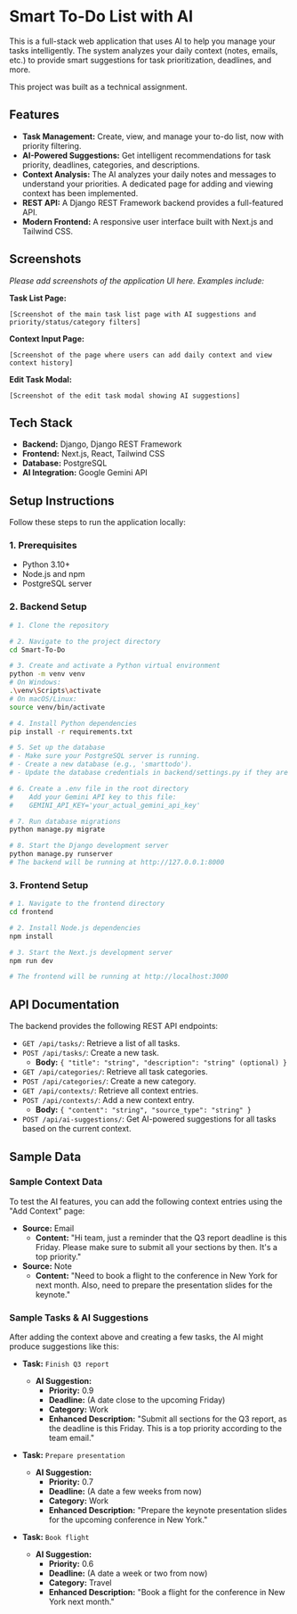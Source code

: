 
# Smart To-Do List with AI

This is a full-stack web application that uses AI to help you manage your tasks intelligently. The system analyzes your daily context (notes, emails, etc.) to provide smart suggestions for task prioritization, deadlines, and more.

This project was built as a technical assignment.

## Features

- **Task Management:** Create, view, and manage your to-do list, now with priority filtering.
- **AI-Powered Suggestions:** Get intelligent recommendations for task priority, deadlines, categories, and descriptions.
- **Context Analysis:** The AI analyzes your daily notes and messages to understand your priorities. A dedicated page for adding and viewing context has been implemented.
- **REST API:** A Django REST Framework backend provides a full-featured API.
- **Modern Frontend:** A responsive user interface built with Next.js and Tailwind CSS.

## Screenshots

*Please add screenshots of the application UI here. Examples include:*

**Task List Page:**

`[Screenshot of the main task list page with AI suggestions and priority/status/category filters]`

**Context Input Page:**

`[Screenshot of the page where users can add daily context and view context history]`

**Edit Task Modal:**

`[Screenshot of the edit task modal showing AI suggestions]`

## Tech Stack

- **Backend:** Django, Django REST Framework
- **Frontend:** Next.js, React, Tailwind CSS
- **Database:** PostgreSQL
- **AI Integration:** Google Gemini API

## Setup Instructions

Follow these steps to run the application locally:

### 1. Prerequisites

- Python 3.10+
- Node.js and npm
- PostgreSQL server

### 2. Backend Setup

```bash
# 1. Clone the repository

# 2. Navigate to the project directory
cd Smart-To-Do

# 3. Create and activate a Python virtual environment
python -m venv venv
# On Windows:
.\venv\Scripts\activate
# On macOS/Linux:
source venv/bin/activate

# 4. Install Python dependencies
pip install -r requirements.txt

# 5. Set up the database
# - Make sure your PostgreSQL server is running.
# - Create a new database (e.g., 'smarttodo').
# - Update the database credentials in backend/settings.py if they are different from the defaults.

# 6. Create a .env file in the root directory
#    Add your Gemini API key to this file:
#    GEMINI_API_KEY='your_actual_gemini_api_key'

# 7. Run database migrations
python manage.py migrate

# 8. Start the Django development server
python manage.py runserver
# The backend will be running at http://127.0.0.1:8000
```

### 3. Frontend Setup

```bash
# 1. Navigate to the frontend directory
cd frontend

# 2. Install Node.js dependencies
npm install

# 3. Start the Next.js development server
npm run dev

# The frontend will be running at http://localhost:3000
```

## API Documentation

The backend provides the following REST API endpoints:

- `GET /api/tasks/`: Retrieve a list of all tasks.
- `POST /api/tasks/`: Create a new task.
  - **Body:** `{ "title": "string", "description": "string" (optional) }`
- `GET /api/categories/`: Retrieve all task categories.
- `POST /api/categories/`: Create a new category.
- `GET /api/contexts/`: Retrieve all context entries.
- `POST /api/contexts/`: Add a new context entry.
  - **Body:** `{ "content": "string", "source_type": "string" }`
- `POST /api/ai-suggestions/`: Get AI-powered suggestions for all tasks based on the current context.

## Sample Data

### Sample Context Data

To test the AI features, you can add the following context entries using the "Add Context" page:

- **Source:** Email
  - **Content:** "Hi team, just a reminder that the Q3 report deadline is this Friday. Please make sure to submit all your sections by then. It's a top priority."
- **Source:** Note
  - **Content:** "Need to book a flight to the conference in New York for next month. Also, need to prepare the presentation slides for the keynote."

### Sample Tasks & AI Suggestions

After adding the context above and creating a few tasks, the AI might produce suggestions like this:

- **Task:** `Finish Q3 report`
  - **AI Suggestion:**
    - **Priority:** 0.9
    - **Deadline:** (A date close to the upcoming Friday)
    - **Category:** Work
    - **Enhanced Description:** "Submit all sections for the Q3 report, as the deadline is this Friday. This is a top priority according to the team email."

- **Task:** `Prepare presentation`
  - **AI Suggestion:**
    - **Priority:** 0.7
    - **Deadline:** (A date a few weeks from now)
    - **Category:** Work
    - **Enhanced Description:** "Prepare the keynote presentation slides for the upcoming conference in New York."

- **Task:** `Book flight`
  - **AI Suggestion:**
    - **Priority:** 0.6
    - **Deadline:** (A date a week or two from now)
    - **Category:** Travel
    - **Enhanced Description:** "Book a flight for the conference in New York next month."
